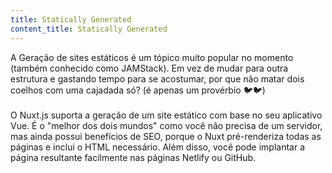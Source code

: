 ```yaml
---
title: Statically Generated
content_title: Statically Generated
---              
```

A Geração de sites estáticos  é um tópico muito popular no momento (também conhecido como JAMStack). Em vez de mudar para outra estrutura e
gastando tempo para se acostumar, por que não matar dois coelhos com uma cajadada só?
<span style = "color: # 777"> (é apenas um provérbio 🐦🐦) </span> <br> <br>
O Nuxt.js suporta a geração de um site estático com base no seu aplicativo Vue. É o "melhor dos dois mundos"
como você não precisa de um servidor, mas ainda possui benefícios de SEO, porque o Nuxt pré-renderiza todas as páginas e inclui
o HTML necessário. Além disso, você pode implantar a página resultante facilmente nas páginas Netlify ou GitHub.

<!-- Static Site Generation is a very hot topic right now (aka JAMStack). Instead of switching to another framework and
spending time to get used to it, why not killing two birds with one stone?
<span style="color: #777">(only proverbial 🐦🐦)</span><br><br>
Nuxt.js supports generating a static website based on your Vue application. It is the "best of both worlds"
as you don't need a server but still have SEO benefits because Nuxt will pre-render all pages and include
the necessary HTML. Also, you can deploy the resulting page easily to Netlify or GitHub pages. -->